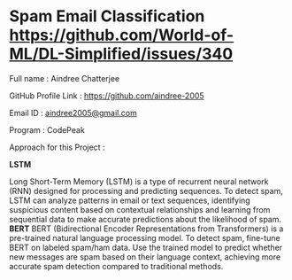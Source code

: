 # Spam Email Classification https://github.com/World-of-ML/DL-Simplified/issues/340

Full name : Aindree Chatterjee

GitHub Profile Link : https://github.com/aindree-2005

Email ID : aindree2005@gmail.com

Program : CodePeak

Approach for this Project :

**LSTM**

Long Short-Term Memory (LSTM) is a type of recurrent neural network (RNN) designed for processing and predicting sequences. To detect spam, LSTM can analyze patterns in email or text sequences, identifying suspicious content based on contextual relationships and learning from sequential data to make accurate predictions about the likelihood of spam.
**BERT**
BERT (Bidirectional Encoder Representations from Transformers) is a pre-trained natural language processing model. To detect spam, fine-tune BERT on labeled spam/ham data. Use the trained model to predict whether new messages are spam based on their language context, achieving more accurate spam detection compared to traditional methods.


